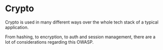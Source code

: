 # Crypto
Crypto is used in many different ways over the whole tech stack of a typical application.

From hashing, to encryption, to auth and session management, there are a lot of considerations regarding this OWASP.
